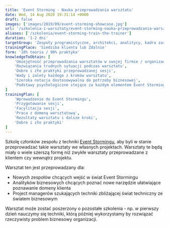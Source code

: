 ```yaml
---
title: 'Event Storming - Nauka przeprowadzania warsztatu'
date: Wed, 14 Aug 2020 19:31:14 +0000
draft: false
images: ['images/2019/09/event-storming-showcase.jpg']
url: '/szkolenia-i-warsztaty/event-storming-nauka-przeprowadzania-warsztatu'
aliases: ['/szkolenia/event-storming-train-the-trainer']
duration: '1-2 dni'
targetGroup: 'Zespoły programistyczne, architekci, analitycy, kadra zarządzająca'
trainingPlace: 'Siedziba klienta lub Zdalnie'
form: '10% teoria / 90% praktyka'
knowledgeToObtain: [
    'Umiejętność przeprowadzania warsztatów w swojej firmie / organizacji',
    'Rozwiązania trudnych sytuacji podczas warsztatu',
    'Dobre i złe praktyki przeprowadzanej sesji',
    'Wady i zalety każdego z kroków warsztatu',
    'Szeroka notacja dostosowywalna do potrzeby biznesowej',
    'Podstawy psychologiczne stojące za każdym elementem Event Stormingu'
]
trainingPlan: [
    'Wprowadzenie do Event Stormingu', 
    'Przygotowanie sesji', 
    'Facylitacja sesji',
    'Praca z domeną warsztatową',
    'Rezultaty warsztatu i dalsze kroki',
    'Dobre i złe praktyki'
]
---
```


Szkolę członków zespołu z techniki [Event Stormingu](/2018/12/06/event-storming-jak-szybko-odkrywac-nieznane/), aby byli w stanie przeprowadzać takie warsztaty we własnych projektach. Warsztaty te będą miały o wiele szerszą formę niż zwykłe warsztaty przeprowadzane z klientem czy wewnątrz projektu.

Warsztat ten jest przeprowadzany dla:
* Nowych zespołów chcących wejść w świat Event Stormingu
* Analityków biznesowych chcących poznać nowe narzędzie ułatwiające poznawanie domeny klienta
* Project managerów szukających techniki zbliżającej świat techniczny ze światem biznesowym

Warsztat może zostać poszerzony o pozostałe szkolenia - np. w pierwszy dzień nauczymy się techniki, którą później wykorzystamy by rozwiązać rzeczywisty problem biznesowy organizacji.